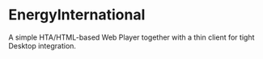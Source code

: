 EnergyInternational
===================

A simple HTA/HTML-based Web Player together with a thin client for tight Desktop integration.